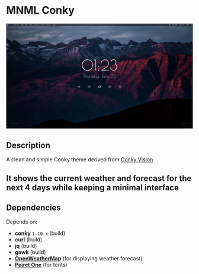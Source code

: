 # MNML Conky
![Preview](https://github.com/VaughnValle/demo/blob/master/preview.png)

## Description
A clean and simple Conky theme derived from [Conky Vision](https://github.com/zagortenay333/conky-Vision)

It shows the current weather and forecast for the next 4 days while keeping a minimal interface
---

## Dependencies
Depends on:
* __conky__ ```1.10.x``` (build)
* __curl__ (build)
* __jq__ (build)
* __gawk__ (build)
* __[OpenWeatherMap](http://openweathermap.org)__ (for displaying weather forecast) 
* __[Poiret One](https://fonts.google.com/specimen/Poiret+One)__ (for fonts)
